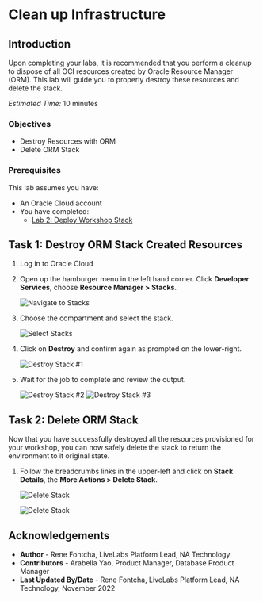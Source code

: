 # Clean up Infrastructure

## Introduction

Upon completing your labs, it is recommended that you perform a cleanup to dispose of all OCI resources created by Oracle Resource Manager (ORM). This lab will guide you to properly destroy these resources and delete the stack.

*Estimated Time:* 10 minutes

### Objectives

* Destroy Resources with ORM
* Delete ORM Stack

### Prerequisites

This lab assumes you have:

* An Oracle Cloud account
* You have completed:
  * [Lab 2: Deploy Workshop Stack](?lab=deploy-stack)

## Task 1: Destroy ORM Stack Created Resources

1. Log in to Oracle Cloud
2. Open up the hamburger menu in the left hand corner.  Click **Developer Services**, choose **Resource Manager > Stacks**.

    ![Navigate to Stacks](https://oracle-livelabs.github.io/common/images/console/developer-resmgr-stacks.png "Navigate to Stacks")

3. Choose the **[](var:oci_compartment)** compartment and select the stack.

    ![Select Stacks](https://oracle-livelabs.github.io/common/labs/cleanup-stack/images/select-stack.png "Select Stacks")

4. Click on **Destroy** and confirm again as prompted on the lower-right.

    ![Destroy Stack #1](https://oracle-livelabs.github.io/common/labs/cleanup-stack/images/destroy-stack-1.png "Destroy Stacks #1")

5. Wait for the job to complete and review the output.

    ![Destroy Stack #2](https://oracle-livelabs.github.io/common/labs/cleanup-stack/images/destroy-stack-2.png "Destroy Stacks #2")
    ![Destroy Stack #3](https://oracle-livelabs.github.io/common/labs/cleanup-stack/images/destroy-stack-3.png "Destroy Stacks #3")

## Task 2: Delete ORM Stack

Now that you have successfully destroyed all the resources provisioned for your workshop, you can now safely delete the stack to return the environment to it original state.

1. Follow the breadcrumbs links in the upper-left and click on **Stack Details**, the **More Actions > Delete Stack**.

    ![Delete Stack](https://oracle-livelabs.github.io/common/labs/cleanup-stack/images/delete-stack-0.png "Delete Stack")

    ![Delete Stack](https://oracle-livelabs.github.io/common/labs/cleanup-stack/images/delete-stack.png "Delete Stack")

## Acknowledgements

* **Author** - Rene Fontcha, LiveLabs Platform Lead, NA Technology
* **Contributors** - Arabella Yao, Product Manager, Database Product Manager
* **Last Updated By/Date** - Rene Fontcha, LiveLabs Platform Lead, NA Technology, November 2022
